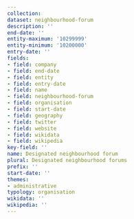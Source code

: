 ```yaml
---
collection:
dataset: neighbourhood-forum
description: ''
end-date: ''
entity-maximum: '10299999'
entity-minimum: '10200000'
entry-date: ''
fields:
- field: company
- field: end-date
- field: entity
- field: entry-date
- field: name
- field: neighbourhood-forum
- field: organisation
- field: start-date
- field: geography
- field: twitter
- field: website
- field: wikidata
- field: wikipedia
key-field: ''
name: Designated neighbourhood forum
plural: Designated neighbourhood forums
prefix: ''
start-date: ''
themes:
- administrative
typology: organisation
wikidata: ''
wikipedia: ''
---
```

